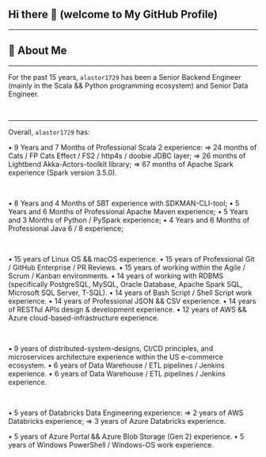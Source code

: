 ## Hi there 👋 (welcome to My GitHub Profile)

---

## 🚀 **About Me**

---

For the past 15 years, `alastor1729` has been a Senior Backend Engineer (mainly in the Scala && Python programming ecosystem) and Senior Data Engineer.

<br>

---

Overall, `alastor1729` has:

• 9 Years and 7 Months of Professional Scala 2 experience:
 => 24 months of Cats / FP Cats Effect / FS2 / http4s / doobie JDBC layer;
 => 26 months of Lightbend Akka-Actors-toolkit library;
 => 67 months of Apache Spark experience (Spark version 3.5.0).

<br>

• 8 Years and 4 Months of SBT experience with SDKMAN-CLI-tool;
• 5 Years and 6 Months of Professional Apache Maven experience;
• 5 Years and 3 Months of Python / PySpark experience;
• 4 Years and 6 Months of Professional Java 6 / 8 experience;

<br>

• 15 years of Linux OS && macOS experience.
• 15 years of Professional Git / GitHub Enterprise / PR Reviews.
• 15 years of working within the Agile / Scrum / Kanban environments.
• 14 years of working with RDBMS (specifically PostgreSQL, MySQL, Oracle Database, Apache Spark SQL, Microsoft SQL Server, T-SQL).
• 14 years of Bash Script / Shell Script work experience.
• 14 years of Professional JSON && CSV experience.
• 14 years of RESTful APIs design & development experience.
• 12 years of AWS && Azure cloud-based-infrastructure experience.

<br>

• 9 years of distributed-system-designs, CI/CD principles, and microservices architecture experience within the US e-commerce ecosystem.
• 6 years of Data Warehouse / ETL pipelines / Jenkins experience.
• 6 years of Data Warehouse / ETL pipelines / Jenkins experience.

<br>

• 5 years of Databricks Data Engineering experience:
 => 2 years of AWS Databricks experience;
 => 3 years of Azure Databricks experience.


• 5 years of Azure Portal && Azure Blob Storage (Gen 2) experience.
• 5 years of Windows PowerShell / Windows-OS work experience.

<br>
<br>
